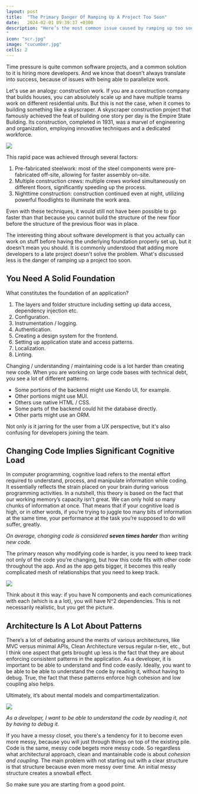 ```yaml
---
layout: post
title:  "The Primary Danger Of Ramping Up A Project Too Soon"
date:   2024-02-01 09:39:37 +0300
description: "Here’s the most common issue caused by ramping up too soon: the lack of parallelization. If a woman gives birth to one child in 9 months, it doesn’t mean 3 women can’t birth the same child in 3 months. Which I’ve discussed at length in my estimation article here. Let's use another analogy: construction work. If you are a construction company that builds houses, you can absolutely scale up and have multiple teams work on different residential units.
"
icon: "scr.jpg"
image: "cucumber.jpg"
cells: 2
---
```

Time pressure is quite common software projects, and a common solution to it is hiring more developers. And we know that doesn't always translate into success, because of issues with being able to parallelize work.

Let's use an analogy: construction work. If you are a construction company that builds houses, you can absolutely scale up and have multiple teams work on different residential units. But this is not the case, when it comes to building something like a skyscraper. A skyscraper construction project that famously achieved the feat of building one story per day is the Empire State Building. Its construction, completed in 1931, was a marvel of engineering and organization, employing innovative techniques and a dedicated workforce.

<img src="skyscraper.jpg" data-src="skyscraper.jpg" class="img" loading="lazy" />

This rapid pace was achieved through several factors:

1. Pre-fabricated steelwork: most of the steel components were pre-fabricated off-site, allowing for faster assembly on-site.
2. Multiple construction crews: multiple crews worked simultaneously on different floors, significantly speeding up the process.
3. Nighttime construction: construction continued even at night, utilizing powerful floodlights to illuminate the work area.

Even with these techniques, it would still not have been possible to go faster than that because you cannot build the structure of the new floor before the structure of the previous floor was in place.

The interesting thing about software development is that you actually can work on stuff before having the underlying foundation properly set up, but it doesn't mean you should. It is commonly understood that adding more developers to a late project doesn't solve the problem. What's discussed less is the danger of ramping up a project too soon.

## You Need A Solid Foundation

What constitutes the foundation of an application?

1. The layers and folder structure including setting up data access, dependency injection etc.
2. Configuration.
3. Instrumentation / logging.
4. Authentication.
5. Creating a design system for the frontend.
6. Setting up application state and access patterns.
7. Localization.
8. Linting.

Changing / understanding / maintaining code is a lot harder than creating new code. When you are working on large code bases with technical debt, you see a lot of different patterns.

* Some portions of the backend might use Kendo UI, for example.
* Other portions might use MUI.
* Others use native HTML / CSS.
* Some parts of the backend could hit the database directly.
* Other parts might use an ORM.

Not only is it jarring for the user from a UX perspective, but it's also confusing for developers joining the team.

## Changing Code Implies Significant Cognitive Load

In computer programming, cognitive load refers to the mental effort required to understand, process, and manipulate information while coding. It essentially reflects the strain placed on your brain during various programming activities. In a nutshell, this theory is based on the fact that our working memory’s capacity isn't great. We can only hold so many chunks of information at once. That means that if your cognitive load is high, or in other words, if you’re trying to juggle too many bits of information at the same time, your performance at the task you’re supposed to do will suffer, greatly.

*On average, changing code is considered **seven times harder** than writing new code.*

The primary reason why modifying code is harder, is you need to keep track not only of the code you're changing, but how this code fits with other code throughout the app. And as the app gets bigger, it becomes this really complicated mesh of relationships that you need to keep track.

<img src="ball.svg" class="img" loading="lazy" />

Think about it this way: if you have N components and each comunicationes with each (which is a a lot), you will have N^2 dependencies. This is not necessarily realistic, but you get the picture.

## Architecture Is A Lot About Patterns
There’s a lot of debating around the merits of various architectures, like MVC versus minimal APIs, Clean Architecture versus regular n-tier, etc., but I think one aspect that gets brought up less is the fact that they are about enforcing consistent patterns in the application. As a developer, it is important to be able to understand and find code easily. Ideally, you want to be able to be able to understand the code by reading it, without having to debug. True, the fact that these patterns enforce high cohesion and low coupling also helps.

Ultimately, it’s about mental models and compartimentalization.

<img src="messy.jpeg" class="img" loading="lazy" />

*As a developer, I want to be able to understand the code by reading it, not by having to debug it.*

If you have a messy closet, you there's a tendency for it to become even more messy, because you will just through things on top of the existing pile. Code is the same, messy code begets more messy code. So regardless what architectural approach, clean and mantainable code is about *cohesion and coupling*. The main problem with not starting out with a clear structure is that structure because even more messy over time. An initial messy structure creates a snowball effect.

So make sure you are starting from a good point.